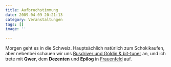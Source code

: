 ```yaml
---
title: Aufbruchstimmung
date: 2009-04-09 20:21:13
category: Veranstaltungen
tags: []
image: ''

---
```


Morgen geht es in die Schweiz. Hauptsächlich natürlich zum Schokikaufen, aber nebenbei schauen wir uns [Busdriver und Göldin & bit-tuner](http://www.palace.sg/10.04.2009/BUSDRIVER+USA+br+SUPPPORT+BIT+TUNER+DJ+GOeLDIN/35814) an, und ich trete mit **Qwer**, dem **Dezenten** und **Epilog** in [Frauenfeld](http://www.kaff.ch/agenda.php) auf.
